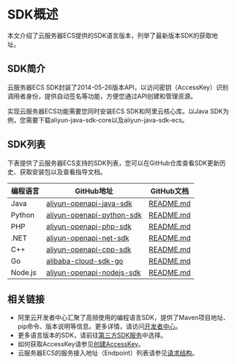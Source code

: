 # SDK概述

本文介绍了云服务器ECS提供的SDK语言版本，列举了最新版本SDK的获取地址。

## SDK简介

云服务器ECS SDK封装了2014-05-26版本API，以访问密钥（AccessKey）识别调用者身份，提供自动签名等功能，方便您通过API创建和管理资源。

实现云服务器ECS功能需要您同时安装ECS SDK和阿里云核心库。以Java SDK为例，您需要下载aliyun-java-sdk-core以及aliyun-java-sdk-ecs。

## SDK列表

下表提供了云服务器ECS支持的SDK列表，您可以在GitHub仓库查看SDK更新历史、获取安装包以及查看指导文档。

|编程语言|GitHub地址|GitHub文档|
|----|--------|--------|
|Java|[aliyun-openapi-java-sdk](https://github.com/aliyun/aliyun-openapi-java-sdk)|[README.md](https://github.com/aliyun/aliyun-openapi-java-sdk/blob/master/README.md)|
|Python|[aliyun-openapi-python-sdk](https://github.com/aliyun/aliyun-openapi-python-sdk)|[README.md](https://github.com/aliyun/aliyun-openapi-python-sdk/blob/master/README.md)|
|PHP|[aliyun-openapi-php-sdk](https://github.com/aliyun/aliyun-openapi-php-sdk)|[README.md](https://github.com/aliyun/aliyun-openapi-php-sdk/blob/master/README.md)|
|.NET|[aliyun-openapi-net-sdk](https://github.com/aliyun/aliyun-openapi-net-sdk/tree/master/aliyun-net-sdk-ecs)|[README.md](https://github.com/aliyun/aliyun-openapi-net-sdk/blob/master/README.md)|
|C++|[aliyun-openapi-cpp-sdk](https://github.com/aliyun/aliyun-openapi-cpp-sdk)|[README.md](https://github.com/aliyun/aliyun-openapi-cpp-sdk/blob/master/README.md)|
|Go|[alibaba-cloud-sdk-go](https://github.com/aliyun/alibaba-cloud-sdk-go/tree/master)|[README.md](https://github.com/aliyun/alibaba-cloud-sdk-go/blob/master/README.md)|
|Node.js|[aliyun-openapi-nodejs-sdk](https://github.com/aliyun/aliyun-openapi-nodejs-sdk)|[README.md](https://github.com/aliyun/aliyun-openapi-nodejs-sdk/blob/master/README.md)|

## 相关链接

-   阿里云开发者中心汇聚了高频使用的编程语言SDK，提供了Maven项目地址、pip命令、版本说明等信息。更多详情，请访问[开发者中心](https://open.aliyun.com/sdk?product=ecs)。
-   更多语言版本的SDK，请前往[第三方SDK服务](http://develop.aliyun.com/sdk/opensource)中选择。
-   如何获取AccessKey请参见[创建AccessKey]()。
-   云服务器ECS的服务接入地址（Endpoint）列表请参见[请求结构](/cn.zh-CN/API参考/HTTP调用方式/请求结构.md)。

